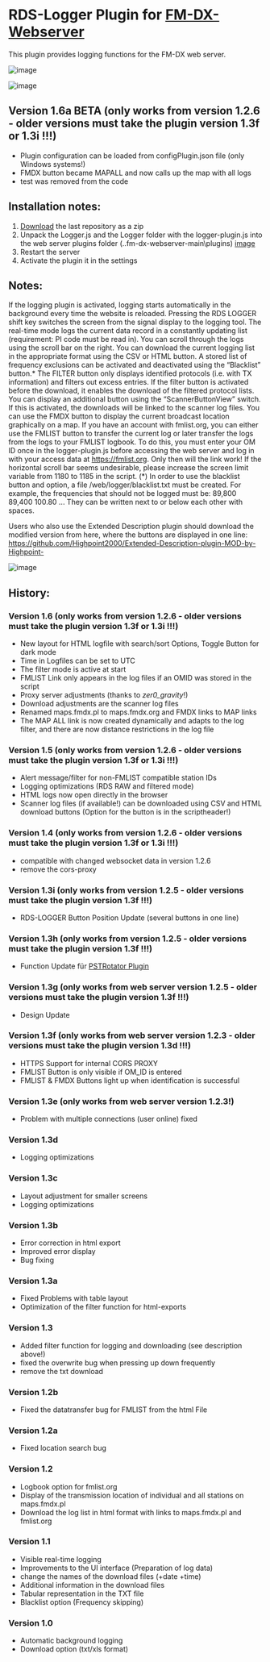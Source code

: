 # RDS-Logger Plugin for [FM-DX-Webserver](https://github.com/NoobishSVK/fm-dx-webserver)
This plugin provides logging functions for the FM-DX web server.

![image](https://github.com/user-attachments/assets/cd390e5f-21b8-4e34-bfbb-bba9bd0aed22)

![image](https://github.com/user-attachments/assets/672fef04-f4d8-48dc-88b1-7c4b1f2241ad)


## Version 1.6a BETA (only works from version 1.2.6 - older versions must take the plugin version 1.3f or 1.3i !!!)

- Plugin configuration can be loaded from configPlugin.json file (only Windows systems!)
- FMDX button became MAPALL and now calls up the map with all logs
- test was removed from the code

## Installation notes:

1. [Download](https://github.com/Highpoint2000/webserver-logger/releases) the last repository as a zip
2. Unpack the Logger.js and the Logger folder with the logger-plugin.js into the web server plugins folder (..fm-dx-webserver-main\plugins) [image](https://github.com/Highpoint2000/webserver-logger/assets/168109804/98b38e5d-e58c-4192-b69c-739b608cf118)
4. Restart the server
5. Activate the plugin it in the settings

## Notes: 

If the logging plugin is activated, logging starts automatically in the background every time the website is reloaded. Pressing the RDS LOGGER shift key switches the screen from the signal display to the logging tool. The real-time mode logs the current data record in a constantly updating list (requirement: PI code must be read in). You can scroll through the logs using the scroll bar on the right. You can download the current logging list in the appropriate format using the CSV or HTML button. A stored list of frequency exclusions can be activated and deactivated using the “Blacklist” button.* The FILTER button only displays identified protocols (i.e. with TX information) and filters out excess entries. If the filter button is activated before the download, it enables the download of the filtered protocol lists. You can display an additional button using the “ScannerButtonView” switch. If this is activated, the downloads will be linked to the scanner log files.  You can use the FMDX button to display the current broadcast location graphically on a map. If you have an account with fmlist.org, you can either use the FMLIST button to transfer the current log or later transfer the logs from the logs to your FMLIST logbook. To do this, you must enter your OM ID once in the logger-plugin.js before accessing the web server and log in with your access data at https://fmlist.org. Only then will the link work! If the horizontal scroll bar seems undesirable, please increase the screen limit variable from 1180 to 1185 in the script.
(*) In order to use the blacklist button and option, a file /web/logger/blacklist.txt must be created. For example, the frequencies that should not be logged must be: 89,800 89,400 100.80 ... They can be written next to or below each other with spaces.

Users who also use the Extended Description plugin should download the modified version from here, where the buttons are displayed in one line: https://github.com/Highpoint2000/Extended-Description-plugin-MOD-by-Highpoint-

![image](https://github.com/user-attachments/assets/18a0eae5-af68-4b81-875a-07e385517c79)



## History: 

### Version 1.6 (only works from version 1.2.6 - older versions must take the plugin version 1.3f or 1.3i !!!)

- New layout for HTML logfile with search/sort Options, Toggle Button for dark mode
- Time in Logfiles can be set to UTC
- The filter mode is active at start
- FMLIST Link only appears in the log files if an OMID was stored in the script
- Proxy server adjustments (thanks to _zer0_gravity_!)
- Download adjustments are the scanner log files
- Renamed maps.fmdx.pl to maps.fmdx.org and FMDX links to MAP links
- The MAP ALL link is now created dynamically and adapts to the log filter, and there are now distance restrictions in the log file

### Version 1.5 (only works from version 1.2.6 - older versions must take the plugin version 1.3f or 1.3i !!!)

- Alert message/filter for non-FMLIST compatible station IDs 
- Logging optimizations (RDS RAW and filtered mode)
- HTML logs now open directly in the browser
- Scanner log files (if available!) can be downloaded using CSV and HTML download buttons (Option for the button is in the scriptheader!)

### Version 1.4 (only works from version 1.2.6 - older versions must take the plugin version 1.3f or 1.3i !!!)

- compatible with changed websocket data in version 1.2.6
- remove the cors-proxy 

### Version 1.3i (only works from version 1.2.5 - older versions must take the plugin version 1.3f !!!)

- RDS-LOGGER Button Position Update (several buttons in one line)   

### Version 1.3h (only works from version 1.2.5 - older versions must take the plugin version 1.3f !!!)

- Function Update für [PSTRotator Plugin](https://github.com/Highpoint2000/PSTRotator) 

### Version 1.3g (only works from web server version 1.2.5 - older versions must take the plugin version 1.3f !!!)

- Design Update

### Version 1.3f (only works from web server version 1.2.3 - older versions must take the plugin version 1.3d !!!)

- HTTPS Support for internal CORS PROXY  
- FMLIST Button is only visible if OM_ID is entered
- FMLIST & FMDX Buttons light up when identification is successful

### Version 1.3e (only works from web server version 1.2.3!)

- Problem with multiple connections (user online) fixed

### Version 1.3d

- Logging optimizations

### Version 1.3c

- Layout adjustment for smaller screens
- Logging optimizations

### Version 1.3b

- Error correction in html export
- Improved error display
- Bug fixing

### Version 1.3a

- Fixed Problems with table layout
- Optimization of the filter function for html-exports

### Version 1.3

- Added filter function for logging and downloading (see description above!)
- fixed the overwrite bug when pressing up down frequently
- remove the txt download

### Version 1.2b

- Fixed the datatransfer bug for FMLIST from the html File

### Version 1.2a

- Fixed location search bug

### Version 1.2

- Logbook option for fmlist.org
- Display of the transmission location of individual and all stations on maps.fmdx.pl
- Download the log list in html format with links to maps.fmdx.pl and fmlist.org

### Version 1.1

- Visible real-time logging
- Improvements to the UI interface (Preparation of log data)
- change the names of the download files (+date +time)
- Additional information in the download files
- Tabular representation in the TXT file
- Blacklist option (Frequency skipping)

### Version 1.0
- Automatic background logging 
- Download option (txt/xls format)
